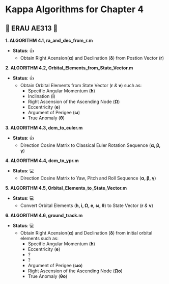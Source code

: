 # Kappa Algorithms for Chapter 4

## :space_invader: ERAU AE313 :space_invader:


**1. ALGORITHM 4.1, ra_and_dec_from_r.m**
- **__Status__**: :+1:
  - Obtain Right Acension(**α**) and Declination (**δ**) from Postion Vector (**r**)


**2. ALGORITHM 4.2, Orbital_Elements_from_State_Vector.m**
- **__Status__**: :+1:
  - Obtain Orbital Elements from State Vector (**r** *&* **v**) such as: 
    - Specific Angular Momentum (**h**)
    - Inclination (**i**)               
    - Right Ascension of the Ascending Node (**Ω**)                             
    - Eccentricity (**e**)                             
    - Argument of Perigee (**ω**)                             
    - True Anomaly (**θ**)                             
                                 
**3. ALGORITHM 4.3, dcm_to_euler.m**
- **__Status__**: :+1:
  - Direction Cosine Matrix to Classical Euler Rotation Sequence (**α, β, γ**)                               

**4. ALGORITHM 4.4, dcm_to_ypr.m**
- **__Status__**:  :computer:
  - Direction Cosine Matrix to Yaw, Pitch and Roll Sequence (**α, β, γ**)

**5. ALGORITHM 4.5, Orbital_Elements_to_State_Vector.m**
- **__Status__**:  :computer:
  - Convert Orbital Elements (**h, i, Ω, e, ω, θ**) to State Vector (**r** *&* **v**)

**6. ALGORITHM 4.6, ground_track.m**
- **__Status__**:  :computer:
  - Obtain Right Acension(**α**) and Declination (**δ**) from initial orbital elements such as:
    - Specific Angular Momentum (**h**)
    - Eccentricity (**e**)
    - ?
    - ?
    - Argument of Perigee (**ωo**)  
    - Right Ascension of the Ascending Node (**Ωo**)  
    - True Anomaly (**θo**) 
